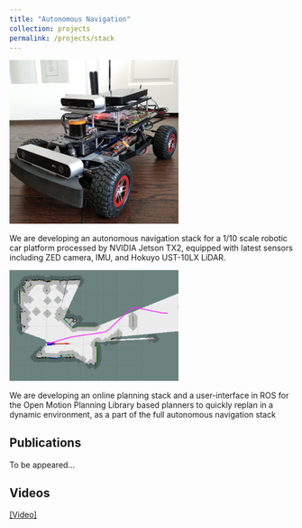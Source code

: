 ```yaml
---
title: "Autonomous Navigation"
collection: projects
permalink: /projects/stack
---
```


<img src='/images/jetson.png' width=300>

We are developing an autonomous navigation stack for a 1/10 scale robotic car platform processed by NVIDIA Jetson TX2, equipped with latest sensors including ZED camera, IMU, and Hokuyo UST-10LX LiDAR.

<img src='/images/racecar.png' width=300>

We are developing an online planning stack and a user-interface in ROS for the Open Motion Planning Library based planners to quickly replan in a dynamic environment, as a part of the full autonomous navigation stack

## Publications

To be appeared...

## Videos
[[Video]](https://www.youtube.com/watch?v=Q8K718FhQDo&ab_channel=DCSLGeorgiaTech)
